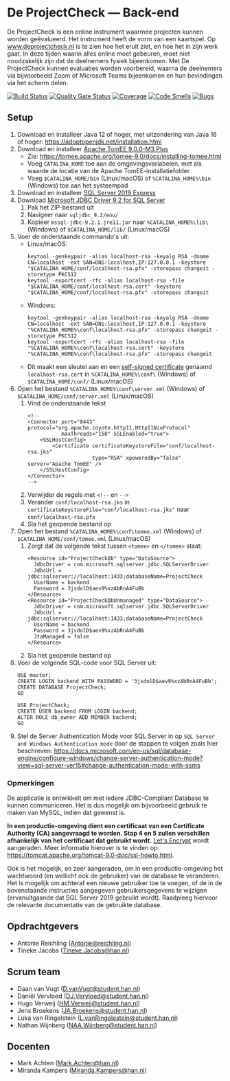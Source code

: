 # De ProjectCheck — Back-end
De ProjectCheck is een online instrument waarmee projecten kunnen worden geëvalueerd. Het instrument heeft de vorm van een kaartspel.
Op www.deprojectcheck.nl is te zien hoe het eruit ziet, en hoe het in zijn werk gaat. In deze tijden waarin alles online moet gebeuren,
moet niet noodzakelijk zijn dat de deelnemers fysiek bijeenkomen. Met De ProjectCheck kunnen evaluaties worden voorbereid, waarna de
deelnemers via bijvoorbeeld Zoom of Microsoft Teams bijeenkomen en hun bevindingen via het scherm delen.

[![Build Status](https://jenkins.aimsites.nl/buildStatus/icon?job=%28OOSE+2020-2021-s2+Buizerd%29+De+ProjectCheck+-+Back-end)](https://jenkins.aimsites.nl/job/(OOSE%202020-2021-s2%20Buizerd)%20De%20ProjectCheck%20-%20Back-end/)
[![Quality Gate Status](https://sonarqube.aimsites.nl/api/project_badges/measure?project=nl.han.oose.buizerd%3Aprojectcheck-backend&metric=alert_status)](https://sonarqube.aimsites.nl/dashboard?id=nl.han.oose.buizerd%3Aprojectcheck-backend)
[![Coverage](https://sonarqube.aimsites.nl/api/project_badges/measure?project=nl.han.oose.buizerd%3Aprojectcheck-backend&metric=coverage)](https://sonarqube.aimsites.nl/dashboard?id=nl.han.oose.buizerd%3Aprojectcheck-backend)
[![Code Smells](https://sonarqube.aimsites.nl/api/project_badges/measure?project=nl.han.oose.buizerd%3Aprojectcheck-backend&metric=code_smells)](https://sonarqube.aimsites.nl/dashboard?id=nl.han.oose.buizerd%3Aprojectcheck-backend)
[![Bugs](https://sonarqube.aimsites.nl/api/project_badges/measure?project=nl.han.oose.buizerd%3Aprojectcheck-backend&metric=bugs)](https://sonarqube.aimsites.nl/dashboard?id=nl.han.oose.buizerd%3Aprojectcheck-backend)

## Setup
1. Download en installeer Java 12 of hoger, met uitzondering van Java 16 of hoger: <https://adoptopenjdk.net/installation.html>
2. Download en installeer [Apache TomEE 9.0.0-M3 Plus](https://www.apache.org/dyn/closer.cgi/tomee/tomee-9.0.0-M3/apache-tomee-9.0.0-M3-plus.zip)
    * Zie: <https://tomee.apache.org/tomee-9.0/docs/installing-tomee.html>
    * Voeg `CATALINA_HOME` toe aan de omgevingsvariabelen, met als waarde de locatie van de Apache TomEE-installatiefolder
    * Voeg `$CATALINA_HOME/bin` (Linux/macOS) of `%CATALINA_HOME%\bin` (Windows) toe aan het systeempad
1. Download en installeer [SQL Server 2019 Express](https://www.microsoft.com/en-us/Download/details.aspx?id=101064)
3. Download [Microsoft JDBC Driver 9.2 for SQL Server](https://docs.microsoft.com/en-us/sql/connect/jdbc/download-microsoft-jdbc-driver-for-sql-server?view=sql-server-ver15)
    1. Pak het ZIP-bestand uit
    2. Navigeer naar `sqljdbc_9.2/enu/`
    3. Kopieer `mssql-jdbc-9.2.1.jre11.jar` naar `%CATALINA_HOME%\lib\` (Windows) of `$CATALINA_HOME/lib/` (Linux/macOS)
4. Voer de onderstaande commando's uit:
    * Linux/macOS:
        ```
        keytool -genkeypair -alias localhost-rsa -keyalg RSA -dname CN=localhost -ext SAN=DNS:localhost,IP:127.0.0.1 -keystore "$CATALINA_HOME/conf/localhost-rsa.pfx" -storepass changeit -storetype PKCS12
        keytool -exportcert -rfc -alias localhost-rsa -file "$CATALINA_HOME/conf/localhost-rsa.cert" -keystore "$CATALINA_HOME/conf/localhost-rsa.pfx" -storepass changeit
        ```
    * Windows:
        ```
        keytool -genkeypair -alias localhost-rsa -keyalg RSA -dname CN=localhost -ext SAN=DNS:localhost,IP:127.0.0.1 -keystore "%CATALINA_HOME%\conf\localhost-rsa.pfx" -storepass changeit -storetype PKCS12
        keytool -exportcert -rfc -alias localhost-rsa -file "%CATALINA_HOME%\conf\localhost-rsa.cert" -keystore "%CATALINA_HOME%\conf\localhost-rsa.pfx" -storepass changeit
        ```
    * Dit maakt een sleutel aan en een [self-signed certificate](https://en.wikipedia.org/wiki/Self-signed_certificate) genaamd `localhost-rsa.cert` in `%CATALINA_HOME%\conf\` (Windows) of `$CATALINA_HOME/conf/` (Linux/macOS)
5. Open het bestand `%CATALINA_HOME%\conf\server.xml` (Windows) of `$CATALINA_HOME/conf/server.xml` (Linux/macOS)
    1. Vind de onderstaande tekst
        ```
        <!--
        <Connector port="8443" protocol="org.apache.coyote.http11.Http11NioProtocol"
                   maxThreads="150" SSLEnabled="true">
            <SSLHostConfig>
                <Certificate certificateKeystoreFile="conf/localhost-rsa.jks"
                             type="RSA" xpoweredBy="false" server="Apache TomEE" />
            </SSLHostConfig>
        </Connector>
        -->
        ```
    2. Verwijder de regels met `<!--` en `-->`
    3. Verander `conf/localhost-rsa.jks` in `certificateKeystoreFile="conf/localhost-rsa.jks"` naar `conf/localhost-rsa.pfx`
    2. Sla het geopende bestand op
6. Open het bestand `%CATALINA_HOME%\conf\tomee.xml` (Windows) of `$CATALINA_HOME/conf/tomee.xml` (Linux/macOS)
    1. Zorgt dat de volgende tekst tussen `<tomee>` en `</tomee>` staat:
        ```
        <Resource id="ProjectCheckDb" type="DataSource">
          JdbcDriver = com.microsoft.sqlserver.jdbc.SQLServerDriver
          JdbcUrl = jdbc:sqlserver://localhost:1433;databaseName=ProjectCheck
          UserName = backend
          Password = 3jsdolD$aev9%xzAbRnA4FuBb
        </Resource>
        <Resource id="ProjectCheckDbUnmanaged" type="DataSource">
          JdbcDriver = com.microsoft.sqlserver.jdbc.SQLServerDriver
          JdbcUrl = jdbc:sqlserver://localhost:1433;databaseName=ProjectCheck
          UserName = backend
          Password = 3jsdolD$aev9%xzAbRnA4FuBb
          JtaManaged = false
        </Resource>
        ```
    2. Sla het geopende bestand op
7. Voer de volgende SQL-code voor SQL Server uit:
    ```
    USE master;
    CREATE LOGIN backend WITH PASSWORD = '3jsdolD$aev9%xzAbRnA4FuBb';
    CREATE DATABASE ProjectCheck;
    GO

    USE ProjectCheck;
    CREATE USER backend FROM LOGIN backend;
    ALTER ROLE db_owner ADD MEMBER backend;
    GO
    ```
8. Stel de Server Authentication Mode voor SQL Server in op `SQL Server and Windows Authentication mode` door de stappen te volgen zoals hier beschreven:
   <https://docs.microsoft.com/en-us/sql/database-engine/configure-windows/change-server-authentication-mode?view=sql-server-ver15#change-authentication-mode-with-ssms>

### Opmerkingen
De applicatie is ontwikkelt om met iedere JDBC-Compliant Database te kunnen communiceren.
Het is dus mogelijk om bijvoorbeeld gebruik te maken van MySQL, indien dat gewenst is.

**In een productie-omgeving dient een certificaat van een Certificate Authority (CA) aangevraagd te worden.
Stap 4 en 5 zullen verschillen afhankelijk van het certificaat dat gebruikt wordt.**
[Let's Encrypt](https://letsencrypt.org/getting-started/) wordt aangeraden.
Meer informatie hierover is te vinden op: <https://tomcat.apache.org/tomcat-9.0-doc/ssl-howto.html>.

Ook is het mogelijk, en zeer aangeraden, om in een productie-omgeving het wachtwoord (en wellicht ook de gebruiker) van
de database te veranderen. Het is mogelijk om achteraf een nieuwe gebruiker toe te voegen, of de in de bovenstaande
instructies aangegeven gebruikersgegevens te wijzigen (ervanuitgaande dat SQL Server 2019 gebruikt wordt).
Raadpleeg hiervoor de relevante documentatie van de gebruikte database.

## Opdrachtgevers
- Antonie Reichling (<Antonie@reichling.nl>)
- Tineke Jacobs (<Tineke.Jacobs@han.nl>)

## Scrum team
- Daan van Vugt (<D.vanVugt@student.han.nl>)
- Daniël Vervloed (<DJ.Vervloed@student.han.nl>)
- Hugo Verweij (<HM.Verweij@student.han.nl>)
- Jens Broekens (<JA.Broekens@student.han.nl>)
- Luka van Ringelstein (<L.vanRingelestein@student.han.nl>)
- Nathan Wijnberg (<NAA.Wijnberg@student.han.nl>)

## Docenten
- Mark Achten (<Mark.Achten@han.nl>)
- Miranda Kampers (<Miranda.Kampers@han.nl>)
